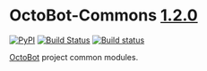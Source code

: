 # OctoBot-Commons [1.2.0](https://github.com/Drakkar-Software/OctoBot-Commons/blob/master/CHANGELOG.md)
[![PyPI](https://img.shields.io/pypi/v/OctoBot-Commons.svg)](https://pypi.python.org/pypi/OctoBot-Commons/)
[![Build Status](https://api.travis-ci.com/Drakkar-Software/OctoBot-Commons.svg?branch=master)](https://travis-ci.org/Drakkar-Software/OctoBot-Commons)
[![Build status](https://ci.appveyor.com/api/projects/status/ymwqrnnyj4bi6w7l?svg=true)](https://ci.appveyor.com/project/Herklos/octobot-commons) 

[OctoBot](https://github.com/Drakkar-Software/OctoBot) project common modules.
